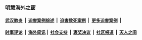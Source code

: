 
### 明慧海外之窗

####  [武汉肺炎](indexes/365.md?t=04031900) &nbsp;|&nbsp;  [迫害案例综述](indexes/328.md?t=04031900) &nbsp;|&nbsp; [迫害致死案例](indexes/277.md?t=04031900)  &nbsp;|&nbsp; [更多迫害案例](indexes/81.md?t=04031900)  &nbsp;|&nbsp; 
####  [时事评论](indexes/19.md?t=04031900) &nbsp;|&nbsp; [海外简讯](indexes/245.md?t=04031900)&nbsp;|&nbsp;  [社会支持](indexes/140.md?t=04031900) &nbsp;|&nbsp; [褒奖决议](indexes/282.md?t=04031900) &nbsp;|&nbsp; [社区报道](indexes/91.md?t=04031900)  &nbsp;|&nbsp; [天人之间](indexes/78.md?t=04031900) 

